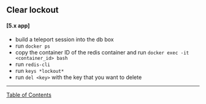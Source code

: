 ## Clear lockout

#### [5.x app]
- build a teleport session into the db box
- run `docker ps`
- copy the container ID of the redis container and run `docker exec -it <container_id> bash`
- run `redis-cli`
- run `keys *lockout*`
- run `del <key>` with the key that you want to delete


***
[Table of Contents](../README.md)
